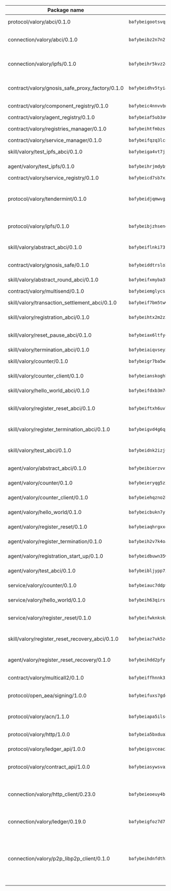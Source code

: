 | Package name                                                  | Package hash                                                  | Description                                                                                                                |
| ------------------------------------------------------------- | ------------------------------------------------------------- | -------------------------------------------------------------------------------------------------------------------------- |
| protocol/valory/abci/0.1.0                                    | `bafybeigootsvqpk6th5xpdtzanxum3earifrrezfyhylfrit7yvqdrtgpe` | A protocol for ABCI requests and responses.                                                                                |
| connection/valory/abci/0.1.0                                  | `bafybeibz2n7n2fqt3vmlhrftvxtw4pprmq4ttzizcx546uozmzsu5phz4m` | connection to wrap communication with an ABCI server.                                                                      |
| connection/valory/ipfs/0.1.0                                  | `bafybeihr5kvz2oj4uxpiqcbjwfx5hpftm4drubugwcabdcht4gpna3l6ja` | A connection responsible for uploading and downloading files from IPFS.                                                    |
| contract/valory/gnosis_safe_proxy_factory/0.1.0               | `bafybeidhv5tyiannco5ujgodgpp3bspae526syqnva5wusfhiyc3vem6bm` | Gnosis Safe proxy factory (GnosisSafeProxyFactory) contract                                                                |
| contract/valory/component_registry/0.1.0                      | `bafybeic4nnvvbm7ub5b2wpbgjixlpcygo7zbelasc3bhw5vurnrrrnvkau` | Component registry contract                                                                                                |
| contract/valory/agent_registry/0.1.0                          | `bafybeiaf5ub3awwjyfhg7njnyysch3m5ywps35vbvw7cqfhudsm4wjhjrq` | Agent registry contract                                                                                                    |
| contract/valory/registries_manager/0.1.0                      | `bafybeihtfmbzsjwsz7kmujzc4bofyoxckekbdi643f762tj3fe4witgjqu` | Registries Manager contract                                                                                                |
| contract/valory/service_manager/0.1.0                         | `bafybeifqzq3lcnnck5jw5p5b7tekumkx7jf2nugqx2peljpy3nsiuizrmq` | Service Manager contract                                                                                                   |
| skill/valory/test_ipfs_abci/0.1.0                             | `bafybeiga4vt7jjc5putatsigkt4brakavhccj4xxbatg2ee47qi7v3k7pm` | IPFS e2e testing application.                                                                                              |
| agent/valory/test_ipfs/0.1.0                                  | `bafybeihrjmdybyfolpmhtmpxoobquv6lutb4l62dmsdidvxbho4ejyimwy` | Agent for testing the ABCI connection.                                                                                     |
| contract/valory/service_registry/0.1.0                        | `bafybeicd7sb7x5aknefmeuwxrnbhqwm5lfzgnbvdmjqf2ji3f75sr2xoo4` | Service Registry contract                                                                                                  |
| protocol/valory/tendermint/0.1.0                              | `bafybeidjqmwvgi4rqgp65tbkhmi45fwn2odr5ecezw6q47hwitsgyw4jpa` | A protocol for communication between two AEAs to share tendermint configuration details.                                   |
| protocol/valory/ipfs/0.1.0                                    | `bafybeibjzhsengtxfofqpxy6syamplevp35obemwfp4c5lhag3v2bvgysa` | A protocol specification for IPFS requests and responses.                                                                  |
| skill/valory/abstract_abci/0.1.0                              | `bafybeiflnki73fre67zxzjt4gkvovi53mj7vtemcpuwkho35yx5742hqpu` | The abci skill provides a template of an ABCI application.                                                                 |
| contract/valory/gnosis_safe/0.1.0                             | `bafybeiddtrslo2gwstilltvbqyd5uphey7jwqls3vz25mlksbxej7ie24m` | Gnosis Safe (GnosisSafeL2) contract                                                                                        |
| skill/valory/abstract_round_abci/0.1.0                        | `bafybeifxmyba3bqp2pifjaor4zgbshmioy5orcy7x3oyhzdqsia7tdbpry` | abstract round-based ABCI application                                                                                      |
| contract/valory/multisend/0.1.0                               | `bafybeiemglycsigpsf2f6ohfdlsha7w6lrc5nmhlydmocna4apa7b4cqcq` | MultiSend contract                                                                                                         |
| skill/valory/transaction_settlement_abci/0.1.0                | `bafybeif7bm5twwdybcsn4mgqeib3lkhpai6oh5ok765mjiannlhnjf7zdi` | ABCI application for transaction settlement.                                                                               |
| skill/valory/registration_abci/0.1.0                          | `bafybeihtx2m2z3e5dmuen6lpwlyk3j24cemyodh6rqd7sken2ugh4ruwsi` | ABCI application for common apps.                                                                                          |
| skill/valory/reset_pause_abci/0.1.0                           | `bafybeiax6ltfy4n4hs7k45b2vgqhow7wkimj3tebqotlccmknc5nskgg7u` | ABCI application for resetting and pausing app executions.                                                                 |
| skill/valory/termination_abci/0.1.0                           | `bafybeiaiqvsey5vpvdyx4lzpinfam4uo5h5irlkqfvojtjyryu3nw7xaqi` | Termination skill.                                                                                                         |
| skill/valory/counter/0.1.0                                    | `bafybeigr7ba5wxovddlaaqhl4rdmk5y7cd5swp2h547zxq56c4ljnhtbvq` | The ABCI Counter application example.                                                                                      |
| skill/valory/counter_client/0.1.0                             | `bafybeianskoghhdffn4wqquup3rtziefq6jareutugb6a5zkbvuvctgk3i` | A client for the ABCI counter application.                                                                                 |
| skill/valory/hello_world_abci/0.1.0                           | `bafybeifdxb3m74z3v4sbc6l3u6a3gzchf44a5aciimjt2ny3tmf5dblk6y` | Hello World ABCI application.                                                                                              |
| skill/valory/register_reset_abci/0.1.0                        | `bafybeiftxh6uv7ytjbhrabendxs453z4vaos7z2ixt3fy5swpq35smrhci` | ABCI application for dummy skill that registers and resets                                                                 |
| skill/valory/register_termination_abci/0.1.0                  | `bafybeigvd4g6qpbsnhvf2gpp5j6ysbuiijitazzlvufov3aorgxxcnbqs4` | ABCI application for dummy skill that registers and resets                                                                 |
| skill/valory/test_abci/0.1.0                                  | `bafybeidnk2izjungume4j56vbscpkaaa2shng7mqmkmv2qiqqcddqzchtu` | ABCI application for testing the ABCI connection.                                                                          |
| agent/valory/abstract_abci/0.1.0                              | `bafybeibierzvvig4rse5hp2tvb2fjiarvgknafct4mpf3l5bartv7tdaxu` | The abstract ABCI AEA - for testing purposes only.                                                                         |
| agent/valory/counter/0.1.0                                    | `bafybeieryqg5zxrtsxguwy3sdtaz5cknw5xndeoutgaa6lhrfs5ssha6iu` | The ABCI Counter example as an AEA                                                                                         |
| agent/valory/counter_client/0.1.0                             | `bafybeiehqzno2htmg37mwcdaifptslsz2zpjwptq33gpdegpuaxknpoxza` | The ABCI Counter example as an AEA                                                                                         |
| agent/valory/hello_world/0.1.0                                | `bafybeicbukn7ykejeeiagd5ckaxaqywc42xec5yedyz33ukelm6wtdyppy` | Hello World ABCI example.                                                                                                  |
| agent/valory/register_reset/0.1.0                             | `bafybeiaqhrgxxq3d5ufcnrnhly4bekmd5h2atxslvk2do7k54menvhppwi` | Register reset to replicate Tendermint issue.                                                                              |
| agent/valory/register_termination/0.1.0                       | `bafybeih2v7k4oazzooqettw3jjgn72zqhn7rl53apf2x7dz35v2xzgj6ae` | Register terminate to test the termination feature.                                                                        |
| agent/valory/registration_start_up/0.1.0                      | `bafybeidbuwn35watzvef5juxkc2qge7olhjrw523o52o2cowdklttgw6am` | Registration start-up ABCI example.                                                                                        |
| agent/valory/test_abci/0.1.0                                  | `bafybeibljypp7xsv3jhduc7h6wzlahygafe2b6g3cyn3sbrezvn2pbenpi` | Agent for testing the ABCI connection.                                                                                     |
| service/valory/counter/0.1.0                                  | `bafybeiauc7ddpvoeumroiwkppftsmgflmvtrp3dmjc32fbbvbfbfdstzgu` | A set of agents incrementing a counter                                                                                     |
| service/valory/hello_world/0.1.0                              | `bafybeih63qirsfrv2knzuv7m7hqfokvijidycd6dc67dsmv2mj4mhivmj4` | A simple demonstration of a simple ABCI application                                                                        |
| service/valory/register_reset/0.1.0                           | `bafybeifwknkskpkqlcfcfm36fdoxhzxk5uxwodro4oqy4tzjy5ctwrexmy` | Test and debug tendermint reset mechanism.                                                                                 |
| skill/valory/register_reset_recovery_abci/0.1.0               | `bafybeiaz7uk5zob4qibo3nd3q57bbqrnhaofesul7n6irbuyszhysdauhm` | ABCI application for dummy skill that registers and resets                                                                 |
| agent/valory/register_reset_recovery/0.1.0                    | `bafybeihdd2pfyrrs7kdimxlv5nnv5gqgnjxdi5ugni63yngg2l63rce564` | Agent to showcase hard reset as a recovery mechanism.                                                                      |
| contract/valory/multicall2/0.1.0                              | `bafybeiffhnnk3ibb3z53jxg4rfwcgjl657f56v3ld4rgafgavxxys3h74y` | The MakerDAO multicall2 contract.                                                                                          |
| protocol/open_aea/signing/1.0.0                               | `bafybeifuxs7gdg2okbn7uofymenjlmnih2wxwkym44lsgwmklgwuckxm2m` | A protocol for communication between skills and decision maker.                                                            |
| protocol/valory/acn/1.1.0                                     | `bafybeiapa5ilsobggnspoqhspftwolrx52udrwmaxdxgrk26heuvl4oooa` | The protocol used for envelope delivery on the ACN.                                                                        |
| protocol/valory/http/1.0.0                                    | `bafybeia5bxdua2i6chw6pg47bvoljzcpuqxzy4rdrorbdmcbnwmnfdobtu` | A protocol for HTTP requests and responses.                                                                                |
| protocol/valory/ledger_api/1.0.0                              | `bafybeigsvceac33asd6ecbqev34meyyjwu3rangenv6xp5rkxyz4krvcby` | A protocol for ledger APIs requests and responses.                                                                         |
| protocol/valory/contract_api/1.0.0                            | `bafybeiasywsvax45qmugus5kxogejj66c5taen27h4voriodz7rgushtqa` | A protocol for contract APIs requests and responses.                                                                       |
| connection/valory/http_client/0.23.0                          | `bafybeieoeuy4brzimtnubmokwirhrx27ezls6cdnl5qik4rkykfle3nn2y` | The HTTP_client connection that wraps a web-based client connecting to a RESTful API specification.                        |
| connection/valory/ledger/0.19.0                               | `bafybeigfoz7d7si7s4jehvloq2zmiiocpbxcaathl3bxkyarxoerxq7g3a` | A connection to interact with any ledger API and contract API.                                                             |
| connection/valory/p2p_libp2p_client/0.1.0                     | `bafybeihdnfdth3qgltefgrem7xyi4b3ejzaz67xglm2hbma2rfvpl2annq` | The libp2p client connection implements a tcp connection to a running libp2p node as a traffic delegate to send/receive envelopes to/from agents in the DHT. |
